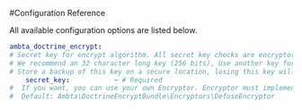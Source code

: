 #Configuration Reference

All available configuration options are listed below.

``` yaml
ambta_doctrine_encrypt:
# Secret key for encrypt algorithm. All secret key checks are encryptor tasks only.
# We recommend an 32 character long key (256 bits), Use another key for each project!
# Store a backup of this key on a secure location, losing this key will mean losing your data!
    secret_key:           ~ # Required
#  If you want, you can use your own Encryptor. Encryptor must implements EncryptorInterface interface
#  Default: Ambta\DoctrineEncryptBundle\Encryptors\DefuseEncryptor
```
